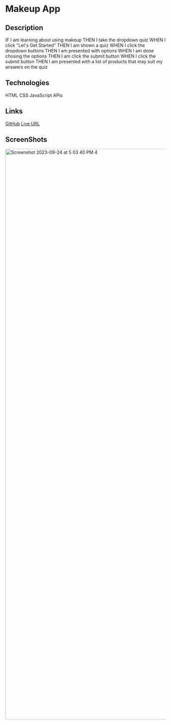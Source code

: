 # Makeup App 
## Description 
 IF I am learning about using makeup 
 THEN I take the dropdown quiz
 WHEN I click "Let's Get Started"
 THEN I am shown a quiz
 WHEN I click the dropdown buttons
 THEN I am presented with options 
 WHEN I am done chosing the options 
 THEN I am click the submit button
 WHEN I click the submit button 
 THEN I am presented with a list of products that may suit my answers on the quiz

 ## Technologies 
 HTML 
 CSS 
 JavaScript 
 APis 
## Links 
[GitHub](https://github.com/RhettRoseman/lamboflaughter)
[Live URL](https://rhettroseman.github.io/lamboflaughter/)
## ScreenShots 
<img width="1792" alt="Screenshot 2023-09-24 at 5 03 40 PM 4" src="https://github.com/RhettRoseman/lamboflaughter/assets/140462841/a0ef5f41-6899-4af6-94f1-17d03113ff86">



